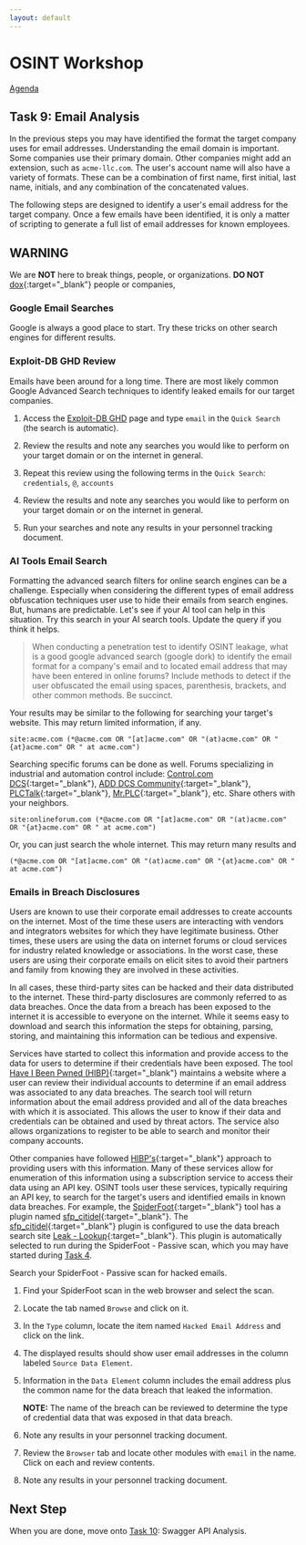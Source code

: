 ```yaml
---
layout: default
---
```


# OSINT Workshop
[Agenda](./index.md)

## Task 9: Email Analysis

In the previous steps you may have identified the format the target company uses for email addresses. Understanding the email domain is important. Some companies use their primary domain. Other companies might add an extension, such as `acme-llc.com`. The user's account name will also have a variety of formats. These can be a combination of first name, first initial, last name, initials, and any combination of the concatenated values.

The following steps are designed to identify a user's email address for the target company. Once a few emails have been identified, it is only a matter of scripting to generate a full list of email addresses for known employees.

## WARNING

We are **NOT** here to break things, people, or organizations. 
**DO NOT** [dox](https://en.wikipedia.org/wiki/Doxing){:target="_blank"} people or companies,

### Google Email Searches

Google is always a good place to start. Try these tricks on other search engines for different results.

### Exploit-DB GHD Review

Emails have been around for a long time. There are most likely common Google Advanced Search techniques to identify leaked emails for our target companies.

1. Access the [Exploit-DB GHD]() page and type `email` in the `Quick Search` (the search is automatic).

2. Review the results and note any searches you would like to perform on your target domain or on the internet in general. 

3. Repeat this review using the following terms in the `Quick Search`: `credentials`, `@`, `accounts`

4. Review the results and note any searches you would like to perform on your target domain or on the internet in general.

5. Run your searches and note any results in your personnel tracking document.

### AI Tools Email Search

Formatting the advanced search filters for online search engines can be a challenge. Especially when considering the different types of email address obfuscation techniques user use to hide their emails from search engines. But, humans are predictable. Let's see if your AI tool can help in this situation. Try this search in your AI search tools. Update the query if you think it helps.

> When conducting a penetration test to identify OSINT leakage, what is a good google advanced search (google dork) to identify the email format for a company's email and to located email address that may have been entered in online forums? Include methods to detect if the user obfuscated the email using spaces, parenthesis, brackets, and other common methods. Be succinct.

Your results may be similar to the following for searching your target's website. This may return limited information, if any.

```site:acme.com (*@acme.com OR "[at]acme.com" OR "(at)acme.com" OR "{at}acme.com" OR " at acme.com")```

Searching specific forums can be done as well. Forums specializing in industrial and automation control include: [Control.com DCS](https://control.com/forums/forums/distributed-control-systems-dcs.30/){:target="_blank"}, [ADD DCS Community](https://new.abb.com/control-systems/community){:target="_blank"}, [PLCTalk](https://www.plctalk.net/){:target="_blank"}, [Mr.PLC](https://mrplc.com/){:target="_blank"}, etc. Share others with your neighbors.

```site:onlineforum.com (*@acme.com OR "[at]acme.com" OR "(at)acme.com" OR "{at}acme.com" OR " at acme.com")```

Or, you can just search the whole internet. This may return many results and 

```(*@acme.com OR "[at]acme.com" OR "(at)acme.com" OR "{at}acme.com" OR " at acme.com")```

### Emails in Breach Disclosures

Users are known to use their corporate email addresses to create accounts on the internet. Most of the time these users are interacting with vendors and integrators websites for which they have legitimate business. Other times, these users are using the data on internet forums or cloud services for industry related knowledge or associations. In the worst case, these users are using their corporate emails on elicit sites to avoid their partners and family from knowing they are involved in these activities. 

In all cases, these third-party sites can be hacked and their data distributed to the internet. These third-party disclosures are commonly referred to as data breaches. Once the data from a breach has been exposed to the internet it is accessible to everyone on the internet. While it seems easy to download and search this information the steps for obtaining, parsing, storing, and maintaining this information can be tedious and expensive.

Services have started to collect this information and provide access to the data for users to determine if their credentials have been exposed. The tool [Have I Been Pwned (HIBP)](https://haveibeenpwned.com/){:target="_blank"} maintains a website where a user can review their individual accounts to determine if an email address was associated to any data breaches. The search tool will return information about the email address provided and all of the data breaches with which it is associated. This allows the user to know if their data and credentials can be obtained and used by threat actors. The service also allows organizations to register to be able to search and monitor their company accounts.

Other companies have followed [HIBP's](https://haveibeenpwned.com/){:target="_blank"} approach to providing users with this information. Many of these services allow for enumeration of this information using a subscription service to access their data using an API key. OSINT tools user these services, typically requiring an API key, to search for the target's users and identified emails in known data breaches. For example, the [SpiderFoot](https://github.com/smicallef/spiderfoot){:target="_blank"} tool has a plugin named [sfp_citidel](https://github.com/smicallef/spiderfoot/blob/master/modules/sfp_citadel.py){:target="_blank"}. The [sfp_citidel](https://github.com/smicallef/spiderfoot/blob/master/modules/sfp_citadel.py){:target="_blank"} plugin is configured to use the data breach search site [Leak - Lookup](https://leak-lookup.com/){:target="_blank"}. This plugin is automatically selected to run during the SpiderFoot - Passive scan, which you may have started during [Task 4](task4.md).

Search your SpiderFoot - Passive scan for hacked emails.

1. Find your SpiderFoot scan in the web browser and select the scan.

2. Locate the tab named `Browse` and click on it.

3. In the `Type` column, locate the item named `Hacked Email Address` and click on the link.

4. The displayed results should show user email addresses in the column labeled `Source Data Element`.

5. Information in the `Data Element` column includes the email address plus the common name for the data breach that leaked the information. 

    **NOTE:** The name of the breach can be reviewed to determine the type of credential data that was exposed in that data breach.

6. Note any results in your personnel tracking document.

7. Review the `Browser` tab and locate other modules with `email` in the name. Click on each and review contents.

8. Note any results in your personnel tracking document.

## Next Step

When you are done, move onto [Task 10](task10.md): Swagger API Analysis.